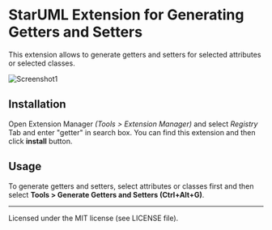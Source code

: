 StarUML Extension for Generating Getters and Setters
====================================================

This extension allows to generate getters and setters for selected attributes or selected classes.

![Screenshot1](https://github.com/niklauslee/staruml-gettersetter/blob/master/captures/screenshot.png?raw=true)

## Installation

Open Extension Manager *(Tools > Extension Manager)* and select *Registry* Tab and enter "getter" in search box. You can find this extension and then click **install** button.

## Usage

To generate getters and setters, select attributes or classes first and then select **Tools > Generate Getters and Setters (Ctrl+Alt+G)**.

---

Licensed under the MIT license (see LICENSE file).
